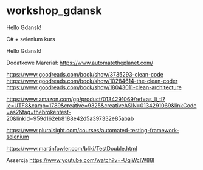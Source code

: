 # workshop_gdansk
Hello Gdansk!

C# + selenium kurs

Hello Gdansk!

Dodatkowe Mareriał: https://www.automatetheplanet.com/

https://www.goodreads.com/book/show/3735293-clean-code https://www.goodreads.com/book/show/10284614-the-clean-coder https://www.goodreads.com/book/show/18043011-clean-architecture

https://www.amazon.com/gp/product/0134291069/ref=as_li_tl?ie=UTF8&camp=1789&creative=9325&creativeASIN=0134291069&linkCode=as2&tag=thebrokentest-20&linkId=959d162eb8188e42d5a397332e85abab

https://www.pluralsight.com/courses/automated-testing-framework-selenium

https://www.martinfowler.com/bliki/TestDouble.html

Assercja https://www.youtube.com/watch?v=-UqjWcIW88I
